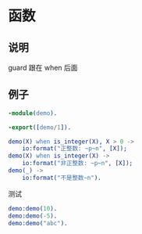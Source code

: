 # 函数

## 说明

guard 跟在 when 后面

## 例子

```erlang
-module(demo).

-export([demo/1]).

demo(X) when is_integer(X), X > 0 ->
    io:format("正整数: ~p~n", [X]);
demo(X) when is_integer(X) ->
    io:format("非正整数: ~p~n", [X]);
demo(_) ->
    io:format("不是整数~n").
```

测试

```erlang
demo:demo(10).
demo:demo(-5).
demo:demo("abc").
```
